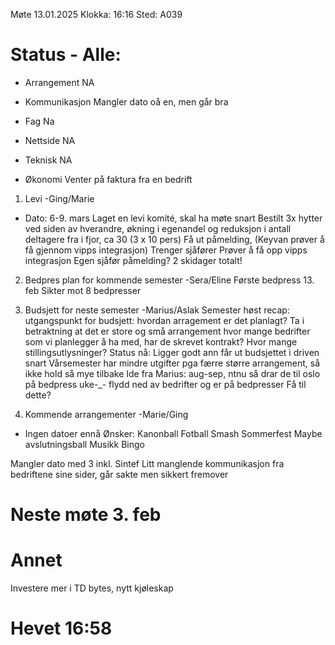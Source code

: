 Møte 13.01.2025
Klokka: 16:16 Sted: A039

# Status - Alle:
- Arrangement
NA

- Kommunikasjon
Mangler dato oå en, men går bra

- Fag
Na

- Nettside
NA

- Teknisk
NA

- Økonomi
Venter på faktura fra en bedrift



1. Levi -Ging/Marie
* Dato: 6-9. mars
    Laget en levi komité, skal ha møte snart
    Bestilt 3x hytter ved siden av hverandre, økning i egenandel og reduksjon i antall deltagere fra i fjor, ca 30 (3 x 10 pers)
    Få ut påmelding, (Keyvan prøver å få gjennom vipps integrasjon)
    Trenger sjåfører
    Prøver å få opp vipps integrasjon
    Egen sjåfør påmelding?
    2 skidager totalt!

2. Bedpres plan for kommende semester -Sera/Eline
Første bedpress 13. feb
Sikter mot 8 bedpresser

3. Budsjett for neste semester -Marius/Aslak
Semester høst recap:
    utgangspunkt for budsjett:
        hvordan arragement er det planlagt? Ta i betraktning at det er store og små arrangement
        hvor mange bedrifter som vi planlegger å ha med, 
            har de skrevet kontrakt?
            Hvor mange stillingsutlysninger?
    Status nå: Ligger godt ann
    får ut budsjettet i driven snart
    Vårsemester har mindre utgifter pga færre større arrangement, så ikke hold så mye tilbake
    Ide fra Marius: aug-sep, ntnu så drar de til oslo på bedpress uke-_-
        flydd ned av bedrifter og er på bedpresser
        Få til dette?

4. Kommende arrangementer -Marie/Ging
* Ingen datoer ennå
Ønsker: 
    Kanonball
    Fotball
    Smash
    Sommerfest
    Maybe avslutningsball
    Musikk Bingo

Mangler dato med 3 inkl. Sintef
Litt manglende kommunikasjon fra bedriftene sine sider, går sakte men sikkert fremover

# Neste møte 3. feb
# Annet
Investere mer i TD bytes, nytt kjøleskap

# Hevet 16:58